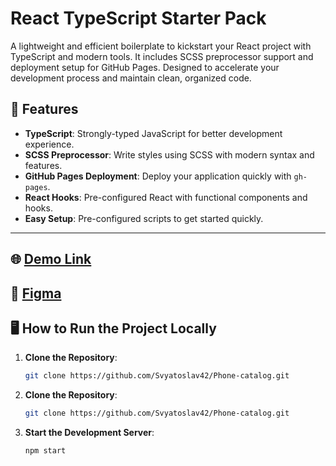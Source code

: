# React TypeScript Starter Pack

A lightweight and efficient boilerplate to kickstart your React project with TypeScript and modern tools. It includes SCSS preprocessor support and deployment setup for GitHub Pages. Designed to accelerate your development process and maintain clean, organized code.

## 🚀 Features
- **TypeScript**: Strongly-typed JavaScript for better development experience.
- **SCSS Preprocessor**: Write styles using SCSS with modern syntax and features.
- **GitHub Pages Deployment**: Deploy your application quickly with `gh-pages`.
- **React Hooks**: Pre-configured React with functional components and hooks.
- **Easy Setup**: Pre-configured scripts to get started quickly.

---

## 🌐 [Demo Link](https://svyatoslav42.github.io/Phone-catalog/)


## 🎨 [Figma](https://www.figma.com/design/lSR1m42L9YwzQwzzxKwHpw/THE-MET?node-id=8590-29&node-type=canvas&t=Glx7B6NrcznrGyPD-0)


## 🖥️ How to Run the Project Locally

1. **Clone the Repository**:
   ```bash
   git clone https://github.com/Svyatoslav42/Phone-catalog.git

2. **Clone the Repository**:
   ```bash
   git clone https://github.com/Svyatoslav42/Phone-catalog.git

3. **Start the Development Server**:
   ```bash
   npm start
